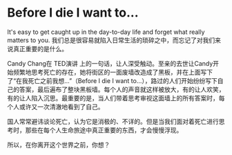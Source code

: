 Before I die I want to...
==========

It's easy to get caught up in the day-to-day life and forget what really matters to you.
我们总是很容易就陷入日常生活的琐碎之中，而忘记了对我们来说真正重要的是什么。

Candy Chang在 TED演讲 上的一句话，让人深受触动。至亲的去世让Candy开始频繁地思考死亡的存在，她将街区的一面废墙改造成了黑板，并在上面写下了“在我死亡之前我想...”（Before I die I want to...），路过的人们开始纷纷写下自己的答案，最后遍布了整块黑板墙。每个人的声音就这样被放大，有的让人欢笑，有的让人陷入沉思。最重要的是，当人们带着思考审视这面墙上的所有答案时，每个人或许又一次清澈地看到了自己。

国人常常避讳谈论死亡，认为它是消极的、不详的。但是当我们面对着死亡进行思考时，那些在每个人生命旅途中真正重要的东西，才会慢慢浮现。

所以，在你离开这个世界之前，你想？
